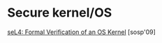 # Secure kernel/OS

[seL4: Formal Verification of an OS Kernel](https://www.sigops.org/s/conferences/sosp/2009/papers/klein-sosp09.pdf) [sosp'09]
